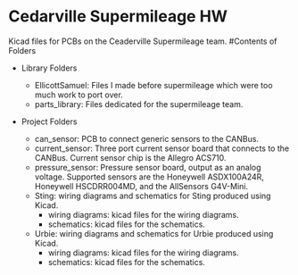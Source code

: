 # Cedarville Supermileage HW
Kicad files for PCBs on the Ceaderville Supermileage team. 
#Contents of Folders
* Library Folders
    * EllicottSamuel: Files I made before supermileage which were too much work to port over.
    *  parts_library: Files dedicated for the supermileage team.

* Project Folders
    * can_sensor: PCB to connect generic sensors to the CANBus.
    * current_sensor: Three port current sensor board that connects to the CANBus. 
	Current sensor chip is the Allegro ACS710.
    * pressure_sensor: Pressure sensor board, output as an analog voltage. 
	Supported sensors are the Honeywell ASDX100A24R, Honeywell HSCDRR004MD, and the
	AllSensors G4V-Mini.
    * Sting: wiring diagrams and schematics for Sting produced using Kicad.
        * wiring diagrams: kicad files for the wiring diagrams.
        * schematics: kicad files for the schematics.
    * Urbie: wiring diagrams and schematics for Urbie produced using Kicad.
    	* wiring diagrams: kicad files for the wiring diagrams.
        * schematics: kicad files for the schematics.
